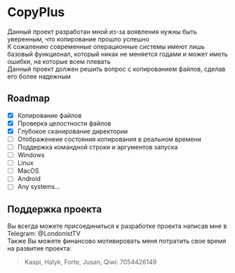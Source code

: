 # CopyPlus

Данный проект разработан мной из-за воявления нужны быть уверенным, что копирование прошло успешно<br/>
К сожалению современные операционные системы имеют лишь базовый функционал, который никак не меняется годами и может иметь ошибки, на которые всем плевать<br/>
Данный проект должен решить вопрос с копированием файлов, сделав его более надежным<br/>

## Roadmap

-[x] Копирование файлов
-[x] Проверка целостности файлов
-[x] Глубокое сканирование директории
-[ ] Отображенеие состояния копирования в реальном времени
-[ ] Поддержка командной строки и аргументов запуска
-[ ] Windows
-[ ] Linux
-[ ] MacOS
-[ ] Android
-[ ] Any systems...

## Поддержка проекта
Вы всегда можете присоединиться к разработке проекта написав мне в Telegram: @LondonistTV<br/>
Также Вы можете финансово мотивировать меня потратить свое время на развитие проекта:<br/>
> Kaspi, Halyk, Forte, Jusan, Qiwi: 7054426149
